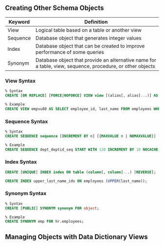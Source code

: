 ## Creating Other Schema Objects
| **Keyword** | **Definition**                                                             |
| ----------- | -------------------------------------------------------------------------- |
| View        | Logical table based on a table or another view                             |
| Sequence    | Database object that generates integer values                              |
| Index       | Database object that can be created to improve performance of some queries |
| Synonym     | Database object that provide an alternative name for a table, view, sequence, procedure, or other objects                                                                           |

### View Syntax
```sql
% Syntax
CREATE [OR REPLACE] [FORCE|NOFORCE] VIEW view [(alias[, alias]...)] AS subquery [WITH CHECK OPTION [CONSTRAINT constraint]] [WITH READ ONLY [CONSTRAINT constraint]];

% Example
CREATE VIEW empvu80 AS SELECT employee_id, last_name FROM employees WHERE department_id = 80;
```

### Sequence Syntax
```sql
% Syntax
CREATE SEQUENCE sequence [INCREMENT BY n] [{MAXVALUE n | NOMAXVALUE}] [{MINVALUE n | NOMINVALUE}] [{CYCLE | NOCYCLE}] [{CACHE n | NOCACHE}];

% Example
CREATE SEQUENCE dept_deptid_seq START WITH 120 INCREMENT BY 10 NOCACHE NOCYCLE;`
```

### Index Syntax
```sql
CREATE [UNIQUE] INDEX index ON table (column[, column]...) [REVERSE];

CREATE INDEX upper_last_name_idx ON employees (UPPER(last_name));
```

### Synonym Syntax
```sql
% Syntax
CREATE [PUBLIC] SYNONYM synonym FOR object;

% Example
CREATE SYNONYM emp FOR hr.employees;
```

## Managing Objects with Data Dictionary Views